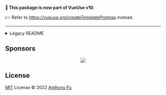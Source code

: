 **🚛 This package is now part of VueUse v10**.

👉 Refer to https://vueuse.org/createTemplatePromise instead.

----

<details>
  <summary>Legacy README</summary>

# vue-template-promise

[![NPM version](https://img.shields.io/npm/v/vue-template-promise?color=a1b858&label=)](https://www.npmjs.com/package/vue-template-promise)

Template as Promise in Vue. Useful for constructing custom Dialogs, Modals, Toasts, etc.

[**Why?**](#why)

```html
<script setup lang="ts">
import { useTemplatePromise } from 'vue-template-promise'

const TemplatePromise = useTemplatePromise<ReturnType>()

async function open() {
  const result = await TemplatePromise.start()
  // button is clicked, result is 'ok'
}
</script>

<template>
  <TemplatePromise v-slot="{ promise, resolve, reject, args }">
    <!-- your UI -->
    <button @click="resolve('ok')">OK</button>
  </TemplatePromise>
</template>
```

## Features

- 👨‍💻 **Programmatic** - call your UI as a promise
- 🧩 **Template** - use Vue template to render, not a new DSL
- 🦾 **TypeScript** - full type safety via generic type
- ⚪️ **Renderless** - you take full control of the UI
- 🚀 **Lightweight** - only <400B gzipped
- 🎨 **Transition** - use support Vue transition

## Install

```bash
npm i vue-template-promise
```

## Usage

`useTemplatePromise` returns a **Vue Component** that you can directly use in your template with `<script setup>`

```ts
import { useTemplatePromise } from 'vue-template-promise'

const TemplatePromise = useTemplatePromise()
const MyPromise = useTemplatePromise<boolean>() // with generic type
```

In template, use `v-slot` to access the promise and resolve functions.

```html
<template>
  <TemplatePromise v-slot="{ promise, resolve, reject, args }">
    <!-- you can have anything -->
    <button @click="resolve('ok')">OK</button>
  </TemplatePromise>
  <MyPromise v-slot="{ promise, resolve, reject, args }">
    <!-- another one -->
  </MyPromise>
</template>
```

The slot will not be rendered initially (similar to `v-if="false"`), until you call the `start` method from the component.

```ts
const result = await TemplatePromise.start()
```

Once `resolve` or `reject` is called in the template, the promise will be resolved or rejected, returning the value you passed in. Once resolved, the slot will be removed automatically.

### Passing Arguments

You can pass arguments to the `start` with arguments.

```ts
import { useTemplatePromise } from 'vue-template-promise'

const TemplatePromise = useTemplatePromise<boolean, [string, number]>()
```

```ts
const result = await TemplatePromise.start('hello', 123) // Pr
```

And in the template slot, you can access the arguments via `args` property.

```html
<template>
  <TemplatePromise v-slot="{ args, resolve }">
    <div>{{ args[0] }}</div> <!-- hello -->
    <div>{{ args[1] }}</div> <!-- 123 -->
    <button @click="resolve(true)">OK</button>
  </TemplatePromise>
</template>
```

### Transition

You can use transition to animate the slot.

```html
<script setup lang="ts">
const TemplatePromise = useTemplatePromise<ReturnType>({
  transition: {
    name: 'fade',
    appear: true,
  },
})
</script>

<template>
  <TemplatePromise v-slot="{ resolve }">
    <!-- your UI -->
    <button @click="resolve('ok')">OK</button>
  </TemplatePromise>
</template>

<style scoped>
.fade-enter-active, .fade-leave-active {
  transition: opacity .5s;
}
.fade-enter, .fade-leave-to {
  opacity: 0;
}
</style>
```

Learn more about [Vue Transition](https://v3.vuejs.org/guide/transitions-overview.html).

## Thanks

Thanks to [@johnsoncodehk](https://github.com/johnsoncodehk) for making Volar and the help to make it type safe.

## FAQ

### Why?

The common approach to call a dialog or a model programmatically would be like this:

```ts
const dialog = useDialog()
const result = await dialog.open({
  title: 'Hello',
  content: 'World',
})
```

This could work nicely by sending those infomation to top level component and let it render the dialog. However, it limits the flexibility you could express in the UI. For example, if you want the title to be red, if you want extra buttons, etc. You might end up with a lot of options like:

```ts
const result = await dialog.open({
  title: 'Hello',
  titleClass: 'text-red',
  content: 'World',
  contentClass: 'text-blue text-sm',
  buttons: [
    { text: 'OK', class: 'bg-red', onClick: () => {} },
    { text: 'Cancel', class: 'bg-blue', onClick: () => {} },
  ],
  // ...
})
```

Even this is not flexible enough. If you want more, you might end up with manual render function.

```ts
const result = await dialog.open({
  title: 'Hello',
  contentSlot: () => h(MyComponent, { content }),
})
```

This is like reinventing a new DSL in the script to express the UI template.

So this library is introduce to **express the UI in Vue's template instead of the script**, as where they are supposed to be, and being able to be called programmatically.

### VueUse?

Yes: https://vueuse.org/createTemplatePromise/

</details>

## Sponsors

<p align="center">
  <a href="https://cdn.jsdelivr.net/gh/antfu/static/sponsors.svg">
    <img src='https://cdn.jsdelivr.net/gh/antfu/static/sponsors.svg'/>
  </a>
</p>

## License

[MIT](./LICENSE) License © 2022 [Anthony Fu](https://github.com/antfu)
